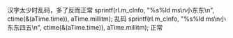 汉字太少时乱码，多了反而正常
	sprintf(rl.m_cInfo, "%s%ld ms\n小东东\n", ctime(&(aTime.time)), aTime.millitm);
乱码
	sprintf(rl.m_cInfo, "%s%ld ms\n小东东四五\n", ctime(&(aTime.time)), aTime.millitm);
正常

